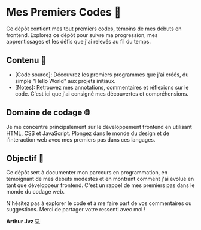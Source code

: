 # Mes Premiers Codes 🚀

Ce dépôt contient mes tout premiers codes, témoins de mes débuts en frontend. Explorez ce dépôt pour suivre ma progression, mes apprentissages et les défis que j'ai relevés au fil du temps.

## Contenu 📂

- [Code source]: Découvrez les premiers programmes que j'ai créés, du simple "Hello World" aux projets initiaux.
- [Notes]: Retrouvez mes annotations, commentaires et réflexions sur le code. C'est ici que j'ai consigné mes découvertes et compréhensions.

## Domaine de codage 🌐

Je me concentre principalement sur le développement frontend en utilisant HTML, CSS et JavaScript. Plongez dans le monde du design et de l'interaction web avec mes premiers pas dans ces langages.

## Objectif 🎯

Ce dépôt sert à documenter mon parcours en programmation, en témoignant de mes débuts modestes et en montrant comment j'ai évolué en tant que développeur frontend. C'est un rappel de mes premiers pas dans le monde du codage web.

N'hésitez pas à explorer le code et à me faire part de vos commentaires ou suggestions. Merci de partager votre ressenti avec moi !

**Arthur Jvz** 💻
